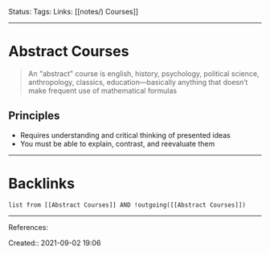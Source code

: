 Status: 
Tags: 
Links: [[notes/) Courses]]
___
# Abstract Courses
> An "abstract" course is english, history, psychology, political science, anthropology, classics, education—basically anything that doesn’t make frequent use of mathematical formulas
## Principles
- Requires understanding and critical thinking of presented ideas
- You must be able to explain, contrast, and reevaluate them
___
# Backlinks
```dataview
list from [[Abstract Courses]] AND !outgoing([[Abstract Courses]])
```
___
References:

Created:: 2021-09-02 19:06
